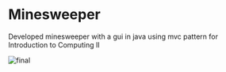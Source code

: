 # Minesweeper
Developed minesweeper with a gui in java using mvc pattern for Introduction to Computing II 

![final](https://user-images.githubusercontent.com/35402892/53313752-e201fe80-3888-11e9-928e-b1c9841f49d4.jpg)

